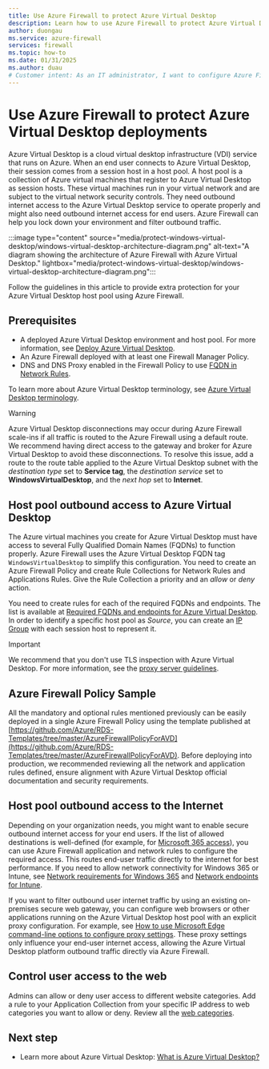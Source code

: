 ```yaml
---
title: Use Azure Firewall to protect Azure Virtual Desktop
description: Learn how to use Azure Firewall to protect Azure Virtual Desktop deployments.
author: duongau
ms.service: azure-firewall
services: firewall
ms.topic: how-to
ms.date: 01/31/2025
ms.author: duau
# Customer intent: As an IT administrator, I want to configure Azure Firewall for Azure Virtual Desktop, so that I can securely manage outbound access and enhance the protection of my virtual desktop environment.
---
```


# Use Azure Firewall to protect Azure Virtual Desktop deployments

Azure Virtual Desktop is a cloud virtual desktop infrastructure (VDI) service that runs on Azure. When an end user connects to Azure Virtual Desktop, their session comes from a session host in a host pool. A host pool is a collection of Azure virtual machines that register to Azure Virtual Desktop as session hosts. These virtual machines run in your virtual network and are subject to the virtual network security controls. They need outbound internet access to the Azure Virtual Desktop service to operate properly and might also need outbound internet access for end users. Azure Firewall can help you lock down your environment and filter outbound traffic.

:::image type="content" source="media/protect-windows-virtual-desktop/windows-virtual-desktop-architecture-diagram.png" alt-text="A diagram showing the architecture of Azure Firewall with Azure Virtual Desktop." lightbox="media/protect-windows-virtual-desktop/windows-virtual-desktop-architecture-diagram.png":::

Follow the guidelines in this article to provide extra protection for your Azure Virtual Desktop host pool using Azure Firewall.

## Prerequisites

 - A deployed Azure Virtual Desktop environment and host pool. For more information, see [Deploy Azure Virtual Desktop](../virtual-desktop/deploy-azure-virtual-desktop.md).
 - An Azure Firewall deployed with at least one Firewall Manager Policy.
 - DNS and DNS Proxy enabled in the Firewall Policy to use [FQDN in Network Rules](../firewall/fqdn-filtering-network-rules.md).

To learn more about Azure Virtual Desktop terminology, see [Azure Virtual Desktop terminology](../virtual-desktop/terminology.md).

> [!WARNING]
> Azure Virtual Desktop disconnections may occur during Azure Firewall scale-ins if all traffic is routed to the Azure Firewall using a default route. We recommend having direct access to the gateway and broker for Azure Virtual Desktop to avoid these disconnections. To resolve this issue, add a route to the route table applied to the Azure Virtual Desktop subnet with the *destination type* set to **Service tag**, the *destination service* set to **WindowsVirtualDesktop**, and the *next hop* set to **Internet**.

## Host pool outbound access to Azure Virtual Desktop

The Azure virtual machines you create for Azure Virtual Desktop must have access to several Fully Qualified Domain Names (FQDNs) to function properly. Azure Firewall uses the Azure Virtual Desktop FQDN tag `WindowsVirtualDesktop` to simplify this configuration. You need to create an Azure Firewall Policy and create Rule Collections for Network Rules and Applications Rules. Give the Rule Collection a priority and an *allow* or *deny* action.

You need to create rules for each of the required FQDNs and endpoints. The list is available at [Required FQDNs and endpoints for Azure Virtual Desktop](../virtual-desktop/required-fqdn-endpoint.md). In order to identify a specific host pool as *Source*, you can create an [IP Group](../firewall/ip-groups.md) with each session host to represent it. 

> [!IMPORTANT]
> We recommend that you don't use TLS inspection with Azure Virtual Desktop. For more information, see the [proxy server guidelines](../virtual-desktop/proxy-server-support.md#dont-use-ssl-termination-on-the-proxy-server).

## Azure Firewall Policy Sample

All the mandatory and optional rules mentioned previously can be easily deployed in a single Azure Firewall Policy using the template published at [https://github.com/Azure/RDS-Templates/tree/master/AzureFirewallPolicyForAVD](https://github.com/Azure/RDS-Templates/tree/master/AzureFirewallPolicyForAVD).
Before deploying into production, we recommended reviewing all the network and application rules defined, ensure alignment with Azure Virtual Desktop official documentation and security requirements. 

## Host pool outbound access to the Internet

Depending on your organization needs, you might want to enable secure outbound internet access for your end users. If the list of allowed destinations is well-defined (for example, for [Microsoft 365 access](/microsoft-365/enterprise/microsoft-365-ip-web-service)), you can use Azure Firewall application and network rules to configure the required access. This routes end-user traffic directly to the internet for best performance. If you need to allow network connectivity for Windows 365 or Intune, see [Network requirements for Windows 365](/windows-365/enterprise/requirements-network#allow-network-connectivity) and [Network endpoints for Intune](/mem/intune/fundamentals/intune-endpoints).

If you want to filter outbound user internet traffic by using an existing on-premises secure web gateway, you can configure web browsers or other applications running on the Azure Virtual Desktop host pool with an explicit proxy configuration. For example, see [How to use Microsoft Edge command-line options to configure proxy settings](/deployedge/edge-learnmore-cmdline-options-proxy-settings). These proxy settings only influence your end-user internet access, allowing the Azure Virtual Desktop platform outbound traffic directly via Azure Firewall.

## Control user access to the web

Admins can allow or deny user access to different website categories. Add a rule to your Application Collection from your specific IP address to web categories you want to allow or deny. Review all the [web categories](web-categories.md).

## Next step

- Learn more about Azure Virtual Desktop: [What is Azure Virtual Desktop?](../virtual-desktop/overview.md)
